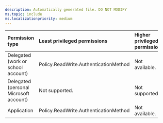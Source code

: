 ```yaml
---
description: Automatically generated file. DO NOT MODIFY
ms.topic: include
ms.localizationpriority: medium
---
```


|Permission type|Least privileged permissions|Higher privileged permissions|
|:---|:---|:---|
|Delegated (work or school account)|Policy.ReadWrite.AuthenticationMethod|Not available.|
|Delegated (personal Microsoft account)|Not supported.|Not supported.|
|Application|Policy.ReadWrite.AuthenticationMethod|Not available.|


